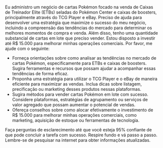  
Eu administro um negócio de cartas Pokémon focado na venda de Caixas de Treinador Elite (ETBs) seladas do Pokémon Center e caixas de boosters, principalmente através do TCG Player e eBay. Preciso de ajuda para desenvolver uma estratégia que maximize o sucesso do meu negócio, incluindo a compreensão das tendências do mercado para determinar os melhores momentos de compra e venda. Além disso, tenho uma quantidade substancial de cartas em lote que preciso vender. Estou disposto a investir até R$ 15.000 para melhorar minhas operações comerciais. Por favor, me ajude com o seguinte:

- Forneça orientações sobre como analisar as tendências no mercado de cartas Pokémon, especificamente para ETBs e caixas de boosters. Sugira ferramentas e recursos que possam ajudar a acompanhar essas tendências de forma eficaz.
- Proponha uma estratégia para utilizar o TCG Player e o eBay de maneira eficiente para maximizar as vendas. Inclua dicas sobre listagem, precificação ou marketing desses produtos nessas plataformas.
- Sugira métodos para vender cartas Pokémon em lote com sucesso. Considere plataformas, estratégias de agrupamento ou serviços de valor agregado que possam aumentar o potencial de vendas.
- Ofereça conselhos sobre como alocar efetivamente o investimento de R$ 15.000 para melhorar minhas operações comerciais, como marketing, aquisição de estoque ou ferramentas de tecnologia.

Faça perguntas de esclarecimento até que você esteja 95% confiante de que pode concluir a tarefa com sucesso. Respire fundo e vá passo a passo. Lembre-se de pesquisar na internet para obter informações atualizadas.
```